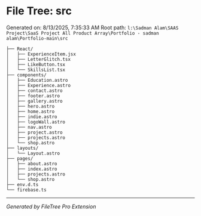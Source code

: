 # File Tree: src

Generated on: 8/13/2025, 7:35:33 AM
Root path: `l:\Sadman Alam\SAAS Project\SaaS Project All Product Array\Portfolio - sadman alam\Portfolio-main\src`

```
├── React/
│   ├── ExperienceItem.jsx
│   ├── LetterGlitch.tsx
│   ├── LikeButton.tsx
│   └── SkillsList.tsx
├── components/
│   ├── Education.astro
│   ├── Experience.astro
│   ├── contact.astro
│   ├── footer.astro
│   ├── gallery.astro
│   ├── hero.astro
│   ├── home.astro
│   ├── indie.astro
│   ├── logoWall.astro
│   ├── nav.astro
│   ├── project.astro
│   ├── projects.astro
│   └── shop.astro
├── layouts/
│   └── Layout.astro
├── pages/
│   ├── about.astro
│   ├── index.astro
│   ├── projects.astro
│   └── shop.astro
├── env.d.ts
└── firebase.ts
```

---
*Generated by FileTree Pro Extension*